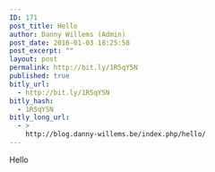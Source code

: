 ```yaml
---
ID: 171
post_title: Hello
author: Danny Willems (Admin)
post_date: 2016-01-03 18:25:58
post_excerpt: ""
layout: post
permalink: http://bit.ly/1R5qY5N
published: true
bitly_url:
  - http://bit.ly/1R5qY5N
bitly_hash:
  - 1R5qY5N
bitly_long_url:
  - >
    http://blog.danny-willems.be/index.php/hello/
---
```

Hello